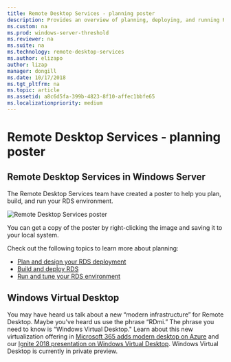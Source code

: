 ```yaml
---
title: Remote Desktop Services - planning poster
description: Provides an overview of planning, deploying, and running Remote Desktop Services
ms.custom: na
ms.prod: windows-server-threshold
ms.reviewer: na
ms.suite: na
ms.technology: remote-desktop-services
ms.author: elizapo
author: lizap
manager: dongill
ms.date: 10/17/2018  
ms.tgt_pltfrm: na
ms.topic: article
ms.assetid: a8c6d5fa-399b-4823-8f10-affec1bbfe65
ms.localizationpriority: medium
---
```

# Remote Desktop Services - planning poster

## Remote Desktop Services in Windows Server

The Remote Desktop Services team have created a poster to help you plan, build, and run your RDS environment.

![Remote Desktop Services poster](./media/rds-poster-download.png)

You can get a copy of the poster by right-clicking the image and saving it to your local system.

Check out the following topics to learn more about planning:

- [Plan and design your RDS deployment](rds-plan-and-design.md)
- [Build and deploy RDS](rds-build-and-deploy.md)
- [Run and tune your RDS environment](rds-run-and-tune.md)

## Windows Virtual Desktop

You may have heard us talk about a new “modern infrastructure” for Remote Desktop. Maybe you've heard us use the phrase “RDmi.” The phrase you need to know is “Windows Virtual Desktop." Learn about this new virtualization offering in [Microsoft 365 adds modern desktop on Azure](https://azure.microsoft.com/blog/microsoft-365-adds-modern-desktop-on-azure/) and our [Ignite 2018 presentation on Windows Virtual Desktop](https://www.youtube.com/watch?v=_7G37PFYVe4). Windows Virtual Desktop is currently in private preview.